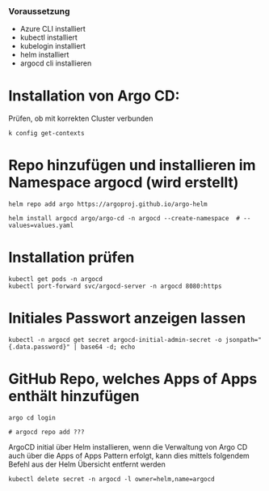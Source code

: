 ### Voraussetzung
- Azure CLI installiert
- kubectl installiert
- kubelogin installiert
- helm installiert
- argocd cli installieren

# Installation von Argo CD:
Prüfen, ob mit korrekten Cluster verbunden
```
k config get-contexts
``` 

# Repo hinzufügen und installieren im Namespace argocd (wird erstellt)
```
helm repo add argo https://argoproj.github.io/argo-helm

helm install argocd argo/argo-cd -n argocd --create-namespace  # --values=values.yaml
```


# Installation prüfen
```
kubectl get pods -n argocd
kubectl port-forward svc/argocd-server -n argocd 8080:https
```

# Initiales Passwort anzeigen lassen
```
kubectl -n argocd get secret argocd-initial-admin-secret -o jsonpath="{.data.password}" | base64 -d; echo
```

# GitHub Repo, welches Apps of Apps enthält hinzufügen

```
argo cd login

# argocd repo add ???
```

ArgoCD initial über Helm installieren, wenn die Verwaltung von Argo CD auch über die Apps of Apps Pattern erfolgt, kann dies mittels folgendem Befehl aus der Helm Übersicht entfernt werden


```
kubectl delete secret -n argocd -l owner=helm,name=argocd
```
